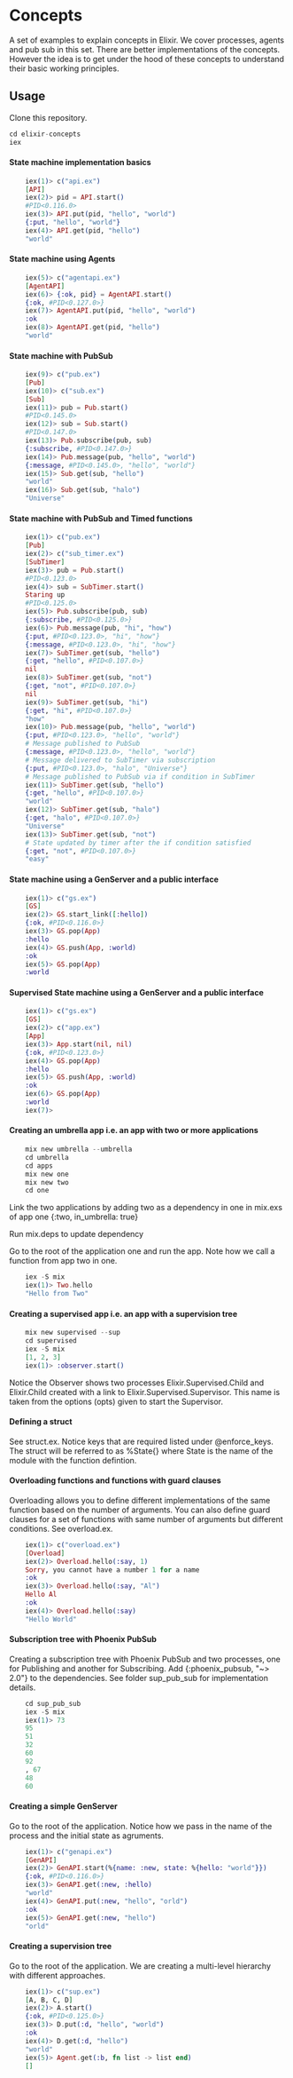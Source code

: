 # Concepts

A set of examples to explain concepts in Elixir. We cover processes, agents and pub sub in this set. There are better implementations of the concepts. However the idea is to get under the hood of these concepts to understand their basic working principles.

## Usage

Clone this repository.

```elixir
cd elixir-concepts
iex
```
#### State machine implementation basics

```elixir
    iex(1)> c("api.ex")
    [API]
    iex(2)> pid = API.start()
    #PID<0.116.0>
    iex(3)> API.put(pid, "hello", "world")
    {:put, "hello", "world"}
    iex(4)> API.get(pid, "hello")
    "world"
```

#### State machine using Agents

```elixir
    iex(5)> c("agentapi.ex")
    [AgentAPI]
    iex(6)> {:ok, pid} = AgentAPI.start()
    {:ok, #PID<0.127.0>}
    iex(7)> AgentAPI.put(pid, "hello", "world")
    :ok
    iex(8)> AgentAPI.get(pid, "hello")
    "world"
```

#### State machine with PubSub

```elixir
    iex(9)> c("pub.ex")
    [Pub]
    iex(10)> c("sub.ex")
    [Sub]
    iex(11)> pub = Pub.start()
    #PID<0.145.0>
    iex(12)> sub = Sub.start()
    #PID<0.147.0>
    iex(13)> Pub.subscribe(pub, sub)
    {:subscribe, #PID<0.147.0>}
    iex(14)> Pub.message(pub, "hello", "world")
    {:message, #PID<0.145.0>, "hello", "world"}
    iex(15)> Sub.get(sub, "hello")             
    "world"
    iex(16)> Sub.get(sub, "halo")
    "Universe" 
```

#### State machine with PubSub and Timed functions

```elixir
    iex(1)> c("pub.ex")
    [Pub]
    iex(2)> c("sub_timer.ex")
    [SubTimer]
    iex(3)> pub = Pub.start()
    #PID<0.123.0>
    iex(4)> sub = SubTimer.start()
    Staring up
    #PID<0.125.0>                         
    iex(5)> Pub.subscribe(pub, sub)
    {:subscribe, #PID<0.125.0>}                              
    iex(6)> Pub.message(pub, "hi", "how")
    {:put, #PID<0.123.0>, "hi", "how"}
    {:message, #PID<0.123.0>, "hi", "how"}                         
    iex(7)> SubTimer.get(sub, "hello")
    {:get, "hello", #PID<0.107.0>}
    nil                            
    iex(8)> SubTimer.get(sub, "not")
    {:get, "not", #PID<0.107.0>}
    nil                            
    iex(9)> SubTimer.get(sub, "hi")  
    {:get, "hi", #PID<0.107.0>}
    "how"                                      
    iex(10)> Pub.message(pub, "hello", "world")
    {:put, #PID<0.123.0>, "hello", "world"} 
    # Message published to PubSub
    {:message, #PID<0.123.0>, "hello", "world"} 
    # Message delivered to SubTimer via subscription
    {:put, #PID<0.123.0>, "halo", "Universe"} 
    # Message published to PubSub via if condition in SubTimer                                   
    iex(11)> SubTimer.get(sub, "hello") 
    {:get, "hello", #PID<0.107.0>}
    "world"                               
    iex(12)> SubTimer.get(sub, "halo")
    {:get, "halo", #PID<0.107.0>}
    "Universe"                               
    iex(13)> SubTimer.get(sub, "not") 
    # State updated by timer after the if condition satisfied
    {:get, "not", #PID<0.107.0>}
    "easy"
```

#### State machine using a GenServer and a public interface

```elixir
    iex(1)> c("gs.ex")
    [GS]
    iex(2)> GS.start_link([:hello])
    {:ok, #PID<0.116.0>}
    iex(3)> GS.pop(App) 
    :hello
    iex(4)> GS.push(App, :world)
    :ok
    iex(5)> GS.pop(App)         
    :world
```

#### Supervised State machine using a GenServer and a public interface

```elixir
    iex(1)> c("gs.ex")
    [GS]
    iex(2)> c("app.ex")  
    [App]
    iex(3)> App.start(nil, nil) 
    {:ok, #PID<0.123.0>}
    iex(4)> GS.pop(App)
    :hello
    iex(5)> GS.push(App, :world) 
    :ok
    iex(6)> GS.pop(App)         
    :world
    iex(7)> 
```

#### Creating an umbrella app i.e. an app with two or more applications

```elixir
    mix new umbrella --umbrella
    cd umbrella
    cd apps
    mix new one
    mix new two
    cd one
```

Link the two applications by adding two as a dependency in one in mix.exs of app one
    {:two, in_umbrella: true}

Run mix.deps to update dependency

Go to the root of the application one and run the app. Note how we call a function from app two in one.

```elixir
    iex -S mix
    iex(1)> Two.hello
    "Hello from Two"
```
#### Creating a supervised app i.e. an app with a supervision tree

```elixir
    mix new supervised --sup
    cd supervised
    iex -S mix
    [1, 2, 3]
    iex(1)> :observer.start()
```

Notice the Observer shows two processes Elixir.Supervised.Child and Elixir.Child created with a link to Elixir.Supervised.Supervisor. This name is taken from the options (opts) given to start the Supervisor.

#### Defining a struct

See struct.ex. Notice keys that are required listed under @enforce_keys.
The struct will be referred to as %State{} where State is the name of the module with the function defintion.

#### Overloading functions and functions with guard clauses

Overloading allows you to define different implementations of the same function based on the number of arguments. You can also define guard clauses for a set of functions with same number of arguments but different conditions. See overload.ex.

```elixir
    iex(1)> c("overload.ex")
    [Overload]
    iex(2)> Overload.hello(:say, 1)
    Sorry, you cannot have a number 1 for a name
    :ok
    iex(3)> Overload.hello(:say, "Al") 
    Hello Al
    :ok
    iex(4)> Overload.hello(:say)      
    "Hello World"
```

#### Subscription tree with Phoenix PubSub

Creating a subscription tree with Phoenix PubSub and two processes, one for Publishing and another for Subscribing. Add {:phoenix_pubsub, "~> 2.0"} to the dependencies. See folder sup_pub_sub for implementation details.

```elixir
    cd sup_pub_sub
    iex -S mix
    iex(1)> 73
    95
    51
    32
    60
    92
    , 67
    48
    60
```

#### Creating a simple GenServer

Go to the root of the application. Notice how we pass in the name of the process and the initial state as agruments.

```elixir
    iex(1)> c("genapi.ex")
    [GenAPI]
    iex(2)> GenAPI.start(%{name: :new, state: %{hello: "world"}})
    {:ok, #PID<0.116.0>}
    iex(3)> GenAPI.get(:new, :hello)
    "world"
    iex(4)> GenAPI.put(:new, "hello", "orld") 
    :ok
    iex(5)> GenAPI.get(:new, "hello")
    "orld"
```

#### Creating a supervision tree

Go to the root of the application. We are creating a multi-level hierarchy with different approaches.

```elixir
    iex(1)> c("sup.ex")
    [A, B, C, D]
    iex(2)> A.start()
    {:ok, #PID<0.125.0>}
    iex(3)> D.put(:d, "hello", "world")
    :ok
    iex(4)> D.get(:d, "hello")
    "world"
    iex(5)> Agent.get(:b, fn list -> list end)
    []
```